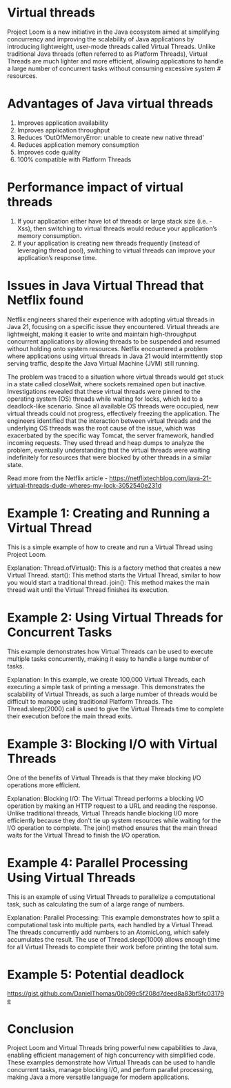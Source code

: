 # Virtual threads

Project Loom is a new initiative in the Java ecosystem aimed at simplifying concurrency and improving the scalability of Java applications by introducing lightweight, user-mode threads called Virtual Threads. Unlike traditional Java threads (often referred to as Platform Threads), Virtual Threads are much lighter and more efficient, allowing applications to handle a large number of concurrent tasks without consuming excessive system # resources. 

# Advantages of Java virtual threads
1. Improves application availability
2. Improves application throughput
3. Reduces ‘OutOfMemoryError: unable to create new native thread’
4. Reduces application memory consumption
5. Improves code quality
6. 100% compatible with Platform Threads

# Performance impact of virtual threads
1. If your application either have lot of threads or large stack size (i.e. -Xss), then switching to virtual threads would reduce your application’s memory consumption.
2. If your application is creating new threads frequently (instead of leveraging thread pool), switching to virtual threads can improve your application’s response time.

# Issues in Java Virtual Thread that Netflix found
Netflix engineers shared their experience with adopting virtual threads in Java 21, focusing on a specific issue they encountered. Virtual threads are lightweight, making it easier to write and maintain high-throughput concurrent applications by allowing threads to be suspended and resumed without holding onto system resources. Netflix encountered a problem where applications using virtual threads in Java 21 would intermittently stop serving traffic, despite the Java Virtual Machine (JVM) still running.

The problem was traced to a situation where virtual threads would get stuck in a state called closeWait, where sockets remained open but inactive. Investigations revealed that these virtual threads were pinned to the operating system (OS) threads while waiting for locks, which led to a deadlock-like scenario. Since all available OS threads were occupied, new virtual threads could not progress, effectively freezing the application.
The engineers identified that the interaction between virtual threads and the underlying OS threads was the root cause of the issue, which was exacerbated by the specific way Tomcat, the server framework, handled incoming requests. They used thread and heap dumps to analyze the problem, eventually understanding that the virtual threads were waiting indefinitely for resources that were blocked by other threads in a similar state.

Read more from the Netflix article - https://netflixtechblog.com/java-21-virtual-threads-dude-wheres-my-lock-3052540e231d


# Example 1: Creating and Running a Virtual Thread
This is a simple example of how to create and run a Virtual Thread using Project Loom.

Explanation:
Thread.ofVirtual(): This is a factory method that creates a new Virtual Thread.
start(): This method starts the Virtual Thread, similar to how you would start a traditional thread.
join(): This method makes the main thread wait until the Virtual Thread finishes its execution.


# Example 2: Using Virtual Threads for Concurrent Tasks
This example demonstrates how Virtual Threads can be used to execute multiple tasks concurrently, making it easy to handle a large number of tasks.

Explanation:
In this example, we create 100,000 Virtual Threads, each executing a simple task of printing a message. This demonstrates the scalability of Virtual Threads, as such a large number of threads would be difficult to manage using traditional Platform Threads.
The Thread.sleep(2000) call is used to give the Virtual Threads time to complete their execution before the main thread exits.


# Example 3: Blocking I/O with Virtual Threads
One of the benefits of Virtual Threads is that they make blocking I/O operations more efficient. 

Explanation:
Blocking I/O: The Virtual Thread performs a blocking I/O operation by making an HTTP request to a URL and reading the response. Unlike traditional threads, Virtual Threads handle blocking I/O more efficiently because they don't tie up system resources while waiting for the I/O operation to complete.
The join() method ensures that the main thread waits for the Virtual Thread to finish the I/O operation.


# Example 4: Parallel Processing Using Virtual Threads
This is an example of using Virtual Threads to parallelize a computational task, such as calculating the sum of a large range of numbers.

Explanation:
Parallel Processing: This example demonstrates how to split a computational task into multiple parts, each handled by a Virtual Thread. The threads concurrently add numbers to an AtomicLong, which safely accumulates the result.
The use of Thread.sleep(1000) allows enough time for all Virtual Threads to complete their work before printing the total sum.


# Example 5: Potential deadlock 
https://gist.github.com/DanielThomas/0b099c5f208d7deed8a83bf5fc03179e


# Conclusion
Project Loom and Virtual Threads bring powerful new capabilities to Java, enabling efficient management of high concurrency with simplified code. These examples demonstrate how Virtual Threads can be used to handle concurrent tasks, manage blocking I/O, and perform parallel processing, making Java a more versatile language for modern applications.
